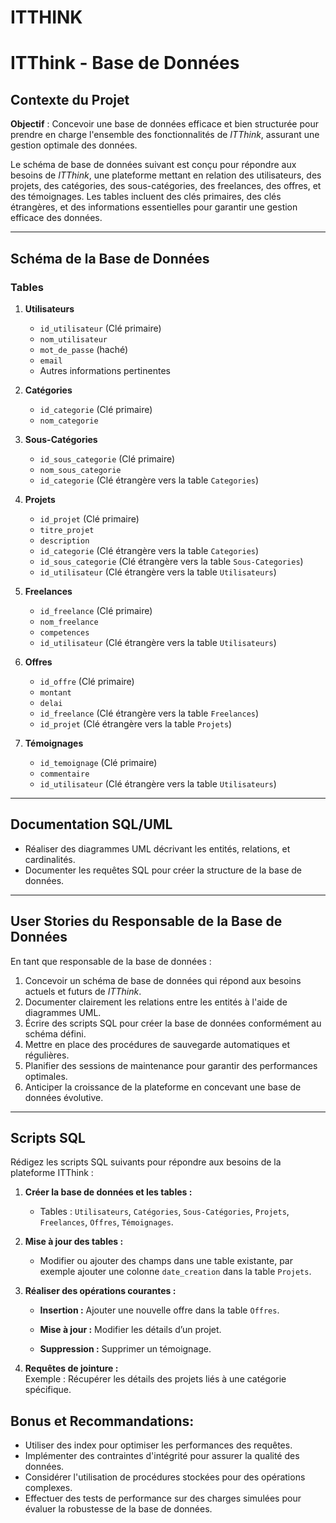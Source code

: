 # ITTHINK

# ITThink - Base de Données

## Contexte du Projet

**Objectif** : Concevoir une base de données efficace et bien structurée pour prendre en charge l'ensemble des fonctionnalités de *ITThink*, assurant une gestion optimale des données.

Le schéma de base de données suivant est conçu pour répondre aux besoins de *ITThink*, une plateforme mettant en relation des utilisateurs, des projets, des catégories, des sous-catégories, des freelances, des offres, et des témoignages. Les tables incluent des clés primaires, des clés étrangères, et des informations essentielles pour garantir une gestion efficace des données.

---

## Schéma de la Base de Données

### Tables

1. **Utilisateurs**
   - `id_utilisateur` (Clé primaire)
   - `nom_utilisateur`
   - `mot_de_passe` (haché)
   - `email`
   - Autres informations pertinentes

2. **Catégories**
   - `id_categorie` (Clé primaire)
   - `nom_categorie`

3. **Sous-Catégories**
   - `id_sous_categorie` (Clé primaire)
   - `nom_sous_categorie`
   - `id_categorie` (Clé étrangère vers la table `Categories`)

4. **Projets**
   - `id_projet` (Clé primaire)
   - `titre_projet`
   - `description`
   - `id_categorie` (Clé étrangère vers la table `Categories`)
   - `id_sous_categorie` (Clé étrangère vers la table `Sous-Categories`)
   - `id_utilisateur` (Clé étrangère vers la table `Utilisateurs`)

5. **Freelances**
   - `id_freelance` (Clé primaire)
   - `nom_freelance`
   - `competences`
   - `id_utilisateur` (Clé étrangère vers la table `Utilisateurs`)

6. **Offres**
   - `id_offre` (Clé primaire)
   - `montant`
   - `delai`
   - `id_freelance` (Clé étrangère vers la table `Freelances`)
   - `id_projet` (Clé étrangère vers la table `Projets`)

7. **Témoignages**
   - `id_temoignage` (Clé primaire)
   - `commentaire`
   - `id_utilisateur` (Clé étrangère vers la table `Utilisateurs`)

---

## Documentation SQL/UML

- Réaliser des diagrammes UML décrivant les entités, relations, et cardinalités.
- Documenter les requêtes SQL pour créer la structure de la base de données.

---

## User Stories du Responsable de la Base de Données

En tant que responsable de la base de données :

1. Concevoir un schéma de base de données qui répond aux besoins actuels et futurs de *ITThink*.
2. Documenter clairement les relations entre les entités à l'aide de diagrammes UML.
3. Écrire des scripts SQL pour créer la base de données conformément au schéma défini.
4. Mettre en place des procédures de sauvegarde automatiques et régulières.
5. Planifier des sessions de maintenance pour garantir des performances optimales.
6. Anticiper la croissance de la plateforme en concevant une base de données évolutive.

---

## Scripts SQL

Rédigez les scripts SQL suivants pour répondre aux besoins de la plateforme ITThink :

1. **Créer la base de données et les tables :**  
   - Tables : `Utilisateurs`, `Catégories`, `Sous-Catégories`, `Projets`, `Freelances`, `Offres`, `Témoignages`.

2. **Mise à jour des tables :**  

   - Modifier ou ajouter des champs dans une table existante, par exemple ajouter une colonne `date_creation` dans la table `Projets`.

3. **Réaliser des opérations courantes :**

   - **Insertion :** Ajouter une nouvelle offre dans la table `Offres`.  

   - **Mise à jour :** Modifier les détails d’un projet.  

   - **Suppression :** Supprimer un témoignage.  
  

4. **Requêtes de jointure :**  
   Exemple : Récupérer les détails des projets liés à une catégorie spécifique.

## Bonus et Recommandations:

- Utiliser des index pour optimiser les performances des requêtes.
- Implémenter des contraintes d'intégrité pour assurer la qualité des données.
- Considérer l'utilisation de procédures stockées pour des opérations complexes.
- Effectuer des tests de performance sur des charges simulées pour évaluer la robustesse de la base de données.
